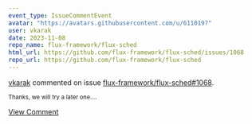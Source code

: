 ```yaml
---
event_type: IssueCommentEvent
avatar: "https://avatars.githubusercontent.com/u/611019?"
user: vkarak
date: 2023-11-08
repo_name: flux-framework/flux-sched
html_url: https://github.com/flux-framework/flux-sched/issues/1068
repo_url: https://github.com/flux-framework/flux-sched
---
```


<a href='https://github.com/vkarak' target='_blank'>vkarak</a> commented on issue <a href='https://github.com/flux-framework/flux-sched/issues/1068' target='_blank'>flux-framework/flux-sched#1068</a>.

<small>Thanks, we will try a later one....</small>

<a href='https://github.com/flux-framework/flux-sched/issues/1068' target='_blank'>View Comment</a>